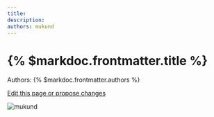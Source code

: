 ```yaml
---
title: 
description: 
authors: mukund
---
```


# {% $markdoc.frontmatter.title %}

Authors: {% $markdoc.frontmatter.authors %}

[Edit this page or propose changes](https://github.com/onefact/onefact.org/edit/main/pages/five-boro-bike-tour/mukund.md)

![mukund](/images/five-boro-bike-tour/mukund.jpg)
